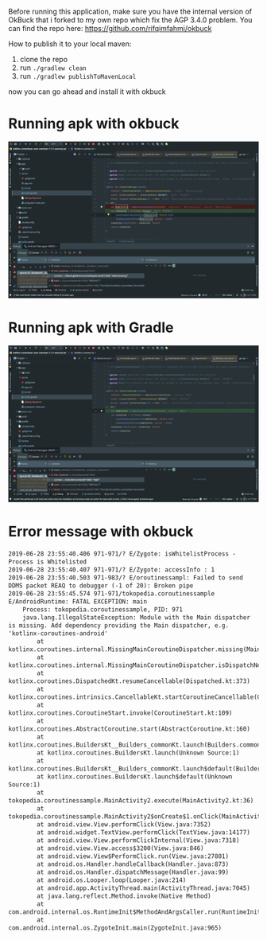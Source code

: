 Before running this application, make sure you have the internal version of OkBuck that i forked to my own repo which fix the AGP 3.4.0 problem.
You can find the repo here: https://github.com/rifqimfahmi/okbuck

How to publish it to your local maven:
1. clone the repo
2. run `./gradlew clean`
3. run `./gradlew publishToMavenLocal`

now you can go ahead and install it with okbuck

# Running apk with okbuck

![Running apk with okbuck](https://raw.githubusercontent.com/rifqimfahmi/coroutines-sample/master/screenshot/00-install-with-okbuck.png)

# Running apk with Gradle

![Running apk with gradle](https://raw.githubusercontent.com/rifqimfahmi/coroutines-sample/master/screenshot/01-install-with-gradle.png)

# Error message with okbuck
```
2019-06-28 23:55:40.406 971-971/? E/Zygote: isWhitelistProcess - Process is Whitelisted
2019-06-28 23:55:40.407 971-971/? E/Zygote: accessInfo : 1
2019-06-28 23:55:40.503 971-983/? E/oroutinessampl: Failed to send DDMS packet REAQ to debugger (-1 of 20): Broken pipe
2019-06-28 23:55:45.574 971-971/tokopedia.coroutinessample E/AndroidRuntime: FATAL EXCEPTION: main
    Process: tokopedia.coroutinessample, PID: 971
    java.lang.IllegalStateException: Module with the Main dispatcher is missing. Add dependency providing the Main dispatcher, e.g. 'kotlinx-coroutines-android'
        at kotlinx.coroutines.internal.MissingMainCoroutineDispatcher.missing(MainDispatchers.kt:73)
        at kotlinx.coroutines.internal.MissingMainCoroutineDispatcher.isDispatchNeeded(MainDispatchers.kt:54)
        at kotlinx.coroutines.DispatchedKt.resumeCancellable(Dispatched.kt:373)
        at kotlinx.coroutines.intrinsics.CancellableKt.startCoroutineCancellable(Cancellable.kt:25)
        at kotlinx.coroutines.CoroutineStart.invoke(CoroutineStart.kt:109)
        at kotlinx.coroutines.AbstractCoroutine.start(AbstractCoroutine.kt:160)
        at kotlinx.coroutines.BuildersKt__Builders_commonKt.launch(Builders.common.kt:54)
        at kotlinx.coroutines.BuildersKt.launch(Unknown Source:1)
        at kotlinx.coroutines.BuildersKt__Builders_commonKt.launch$default(Builders.common.kt:47)
        at kotlinx.coroutines.BuildersKt.launch$default(Unknown Source:1)
        at tokopedia.coroutinessample.MainActivity2.execute(MainActivity2.kt:36)
        at tokopedia.coroutinessample.MainActivity2$onCreate$1.onClick(MainActivity2.kt:26)
        at android.view.View.performClick(View.java:7352)
        at android.widget.TextView.performClick(TextView.java:14177)
        at android.view.View.performClickInternal(View.java:7318)
        at android.view.View.access$3200(View.java:846)
        at android.view.View$PerformClick.run(View.java:27801)
        at android.os.Handler.handleCallback(Handler.java:873)
        at android.os.Handler.dispatchMessage(Handler.java:99)
        at android.os.Looper.loop(Looper.java:214)
        at android.app.ActivityThread.main(ActivityThread.java:7045)
        at java.lang.reflect.Method.invoke(Native Method)
        at com.android.internal.os.RuntimeInit$MethodAndArgsCaller.run(RuntimeInit.java:493)
        at com.android.internal.os.ZygoteInit.main(ZygoteInit.java:965)
```
